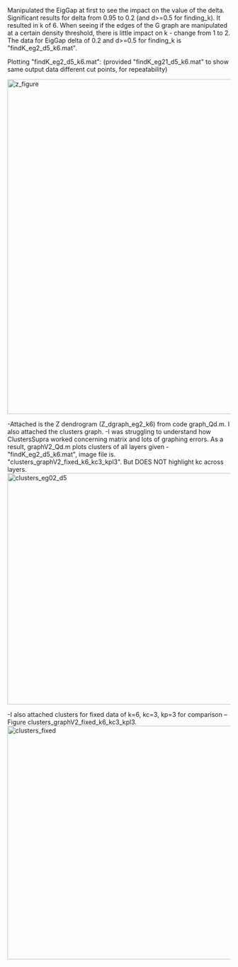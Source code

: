 Manipulated the EigGap at first to see the impact on the value of the delta. Significant results for delta from 0.95 to 0.2 (and d>=0.5 for finding_k). It resulted in k of 6. When seeing if the edges of the G graph are manipulated at a certain density threshold, there is little impact on k - change from 1 to 2. 
The data for EigGap delta of 0.2 and d>=0.5 for finding_k is "findK_eg2_d5_k6.mat".

Plotting "findK_eg2_d5_k6.mat": (provided "findK_eg21_d5_k6.mat" to show same output data different cut points, for repeatability) 

<img width="754" alt="z_figure" src="https://user-images.githubusercontent.com/76484772/216419307-596d4be6-b76a-4215-82f1-86004026b918.png">

-Attached is the Z dendrogram (Z_dgraph_eg2_k6) from code graph_Qd.m. I also attached the clusters graph. 
-I was struggling to understand how ClustersSupra worked concerning matrix and lots of graphing errors. 
  As a result, graphV2_Qd.m plots clusters of all layers given -"findK_eg2_d5_k6.mat", image file is. "clusters_graphV2_fixed_k6_kc3_kpl3". But DOES NOT highlight kc across layers. 
<img width="521" alt="clusters_eg02_d5" src="https://user-images.githubusercontent.com/76484772/216419354-3d13057b-aa90-449a-8194-56939b03bc4c.png">

-I also attached clusters for fixed data of k=6, kc=3, kp=3 for comparison – Figure clusters_graphV2_fixed_k6_kc3_kpl3. 
<img width="526" alt="clusters_fixed" src="https://user-images.githubusercontent.com/76484772/216419378-7cfa4d58-ea87-4d40-a271-193e42703e0e.png">
